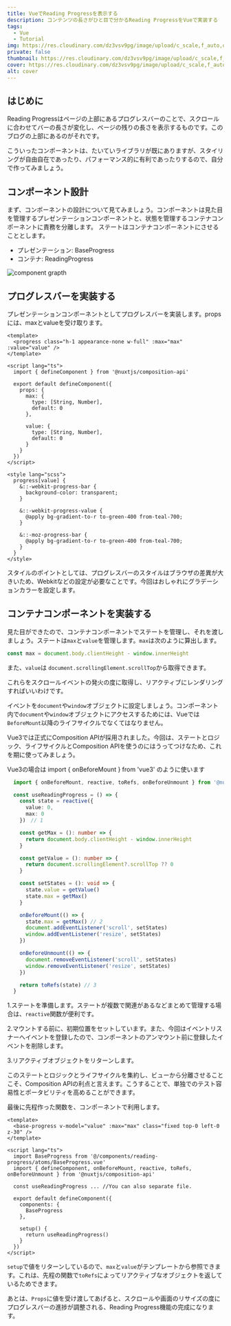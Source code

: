 ```yaml
---
title: VueでReading Progressを表示する
description: コンテンツの長さがひと目で分かるReading ProgressをVueで実装する
tags: 
  - Vue
  - Tutorial
img: https://res.cloudinary.com/dz3vsv9pg/image/upload/c_scale,f_auto,q_100,w_825/v1602915710/readling-progress/note_%E3%83%8E%E3%83%BC%E3%83%88_%E8%A8%98%E4%BA%8B%E8%A6%8B%E5%87%BA%E3%81%97%E7%94%BB%E5%83%8F_%E3%82%A2%E3%82%A4%E3%82%AD%E3%83%A3%E3%83%83%E3%83%81_2_fkfwdc.png
private: false
thumbnail: https://res.cloudinary.com/dz3vsv9pg/image/upload/c_scale,f_auto,q_100,w_825/v1602915710/readling-progress/note_%E3%83%8E%E3%83%BC%E3%83%88_%E8%A8%98%E4%BA%8B%E8%A6%8B%E5%87%BA%E3%81%97%E7%94%BB%E5%83%8F_%E3%82%A2%E3%82%A4%E3%82%AD%E3%83%A3%E3%83%83%E3%83%81_2_fkfwdc.png
cover: https://res.cloudinary.com/dz3vsv9pg/image/upload/c_scale,f_auto,q_100,w_825/v1602915710/readling-progress/note_%E3%83%8E%E3%83%BC%E3%83%88_%E8%A8%98%E4%BA%8B%E8%A6%8B%E5%87%BA%E3%81%97%E7%94%BB%E5%83%8F_%E3%82%A2%E3%82%A4%E3%82%AD%E3%83%A3%E3%83%83%E3%83%81_2_fkfwdc.png
alt: cover
---
```


## はじめに

Reading Progressはページの上部にあるプログレスバーのことで、スクロールに合わせてバーの長さが変化し、ページの残りの長さを表示するものです。このブログの上部にあるのがそれです。

こういったコンポーネントは、たいていライブラリが既にありますが、スタイリングが自由自在であったり、パフォーマンス的に有利であったりするので、自分で作ってみましょう。

## コンポーネント設計

まず、コンポーネントの設計について見てみましょう。コンポーネントは見た目を管理するプレゼンテーションコンポーネントと、状態を管理するコンテナコンポーネントに責務を分離します。
ステートはコンテナコンポーネントにさせることとします。

- プレゼンテーション: BaseProgress
- コンテナ: ReadingProgress

![component grapth](https://res.cloudinary.com/dz3vsv9pg/image/upload/f_auto,q_100/v1602931054/readling-progress/component_ajqajf.png 'component graph')

## プログレスバーを実装する

プレゼンテーションコンポーネントとしてプログレスバーを実装します。propsには、maxとvalueを受け取ります。

```vue[BaseProgress.vue]
<template>
  <progress class="h-1 appearance-none w-full" :max="max" :value="value" />
</template>

<script lang="ts">
  import { defineComponent } from '@nuxtjs/composition-api'

  export default defineComponent({
    props: {
      max: {
        type: [String, Number],
        default: 0
      },

      value: {
        type: [String, Number],
        default: 0
      }
    }
  })
</script>

<style lang="scss">
  progress[value] {
    &::-webkit-progress-bar {
      background-color: transparent;
    }

    &::-webkit-progress-value {
      @apply bg-gradient-to-r to-green-400 from-teal-700;
    }

    &::-moz-progress-bar {
      @apply bg-gradient-to-r to-green-400 from-teal-700;
    }
  }
</style>
```

スタイルのポイントとしては、プログレスバーのスタイルはブラウザの差異が大きいため、Webkitなどの設定が必要なことです。今回はおしゃれにグラデーションカラーを設定します。

<playground>
  <progress-playground />
</playground>

## コンテナコンポーネントを実装する

見た目ができたので、コンテナコンポーネントでステートを管理し、それを渡しましょう。ステートは`max`と`value`を管理します。`max`は次のように算出します。

```js
const max = document.body.clientHeight - window.innerHeight
```

また、`value`は `document.scrollingElement.scrollTop`から取得できます。

これらをスクロールイベントの発火の度に取得し、リアクティブにレンダリングすればいいわけです。

イベントを`document`や`window`オブジェクトに設定しましょう。コンポーネント内で`document`や`window`オブジェクトにアクセスするためには、Vueでは`BeforeMount`以降のライフサイクルでなくてはなりません。

Vue3では正式にComposition APIが採用されました。今回は、ステートとロジック、ライフサイクルとComposition APIを使うのにはうってつけなため、これを期に使ってみましょう。

<alert>Vue3の場合は import { onBeforeMount } from 'vue3' のように使います</alert>

```ts
  import { onBeforeMount, reactive, toRefs, onBeforeUnmount } from '@nuxtjs/composition-api'

  const useReadingProgress = () => {
    const state = reactive({
      value: 0,
      max: 0
    })　// 1

    const getMax = (): number => {
      return document.body.clientHeight - window.innerHeight
    }

    const getValue = (): number => {
      return document.scrollingElement?.scrollTop ?? 0
    }

    const setStates = (): void => {
      state.value = getValue()
      state.max = getMax()
    }

    onBeforeMount(() => {
      state.max = getMax() // 2
      document.addEventListener('scroll', setStates)
      window.addEventListener('resize', setStates)
    })

    onBeforeUnmount(() => {
      document.removeEventListener('scroll', setStates)
      window.removeEventListener('resize', setStates)
    })

    return toRefs(state) // 3
  }
```

1.ステートを準備します。ステートが複数で関連があるなどまとめて管理する場合は、`reactive`関数が便利です。

2.マウントする前に、初期位置をセットしています。また、今回はイベントリスナーへイベントを登録したので、コンポーネントのアンマウント前に登録したイベントを削除します。

3.リアクティブオブジェクトをリターンします。

このステートとロジックとライフサイクルを集約し、ビューから分離させることこそ、Composition APIの利点と言えます。こうすることで、単独でのテスト容易性とポータビリティを高めることができます。

最後に先程作った関数を、コンポーネントで利用します。

```vue[ReadingProgress.vue]
<template>
  <base-progress v-model="value" :max="max" class="fixed top-0 left-0 z-30" />
</template>

<script lang="ts">
  import BaseProgress from '@/components/reading-progress/atoms/BaseProgress.vue'
  import { defineComponent, onBeforeMount, reactive, toRefs, onBeforeUnmount } from '@nuxtjs/composition-api'

  const useReadingProgress ... //You can also separate file.

  export default defineComponent({
    components: {
      BaseProgress
    },

    setup() {
      return useReadingProgress()
    }
  })
</script>
```

`setup`で値をリターンしているので、`max`と`value`がテンプレートから参照できます。これは、先程の関数で`toRefs`によってリアクティブなオブジェクトを返しているためできます。

あとは、`Props`に値を受け渡してあげると、スクロールや画面のリサイズの度にプログレスバーの進捗が調整される、Reading Progress機能の完成になります。
